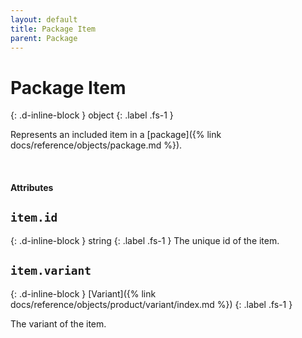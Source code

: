 ```yaml
---
layout: default
title: Package Item
parent: Package
---
```


# Package Item
{: .d-inline-block }
object
{: .label .fs-1 }

Represents an included item in a [package]({% link docs/reference/objects/package.md %}).

<br>

#### Attributes

## `item.id`
{: .d-inline-block }
string
{: .label .fs-1 }
The unique id of the item.

## `item.variant`
{: .d-inline-block }
[Variant]({% link docs/reference/objects/product/variant/index.md %})
{: .label .fs-1 }

The variant of the item.
